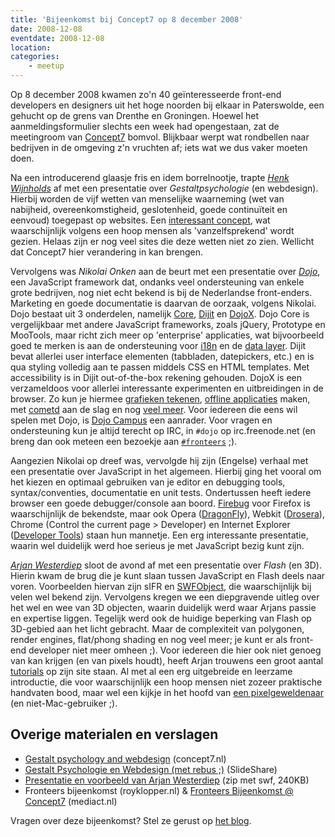 ```yaml
---
title: 'Bijeenkomst bij Concept7 op 8 december 2008'
date: 2008-12-08
eventdate: 2008-12-08
location:
categories:
    - meetup
---
```


Op 8 december 2008 kwamen zo'n 40 geïnteresseerde front-end developers en designers uit het hoge noorden bij elkaar in Paterswolde, een gehucht op de grens van Drenthe en Groningen. Hoewel het aanmeldingsformulier slechts een week had opengestaan, zat de meetingroom van [Concept7](http://www.concept7.nl/) bomvol. Blijkbaar werpt wat rondbellen naar bedrijven in de omgeving z'n vruchten af; iets wat we dus vaker moeten doen.

Na een introducerend glaasje fris en idem borrelnootje, trapte [_Henk Wijnholds_](http://www.concept7.nl/henk/) af met een presentatie over _Gestaltpsychologie_ (en webdesign). Hierbij worden de vijf wetten van menselijke waarneming (wet van nabijheid, overeenkomstigheid, geslotenheid, goede continuïteit en eenvoud) toegepast op websites. Een [interessant concept](http://www.usabilityweb.nl/artikel.php?id=41), wat waarschijnlijk volgens een hoop mensen als 'vanzelfsprekend' wordt gezien. Helaas zijn er nog veel sites die deze wetten niet zo zien. Wellicht dat Concept7 hier verandering in kan brengen.

Vervolgens was _Nikolai Onken_ aan de beurt met een presentatie over [_Dojo_](http://dojotoolkit.org/), een JavaScript framework dat, ondanks veel ondersteuning van enkele grote bedrijven, nog niet echt bekend is bij de Nederlandse front-enders. Marketing en goede documentatie is daarvan de oorzaak, volgens Nikolai. Dojo bestaat uit 3 onderdelen, namelijk [Core](http://dojotoolkit.org/projects/core), [Dijit](http://dojotoolkit.org/projects/dijit) en [DojoX](http://dojotoolkit.org/projects/dojox). Dojo Core is vergelijkbaar met andere JavaScript frameworks, zoals jQuery, Prototype en MooTools, maar richt zich meer op 'enterprise' applicaties, wat bijvoorbeeld goed te merken is aan de ondersteuning voor [i18n](http://en.wikipedia.org/wiki/I18n) en de [data layer](http://api.dojotoolkit.org/jsdoc/dojo/1.2/dojo.data). Dijit bevat allerlei user interface elementen (tabbladen, datepickers, etc.) en is qua styling volledig aan te passen middels CSS en HTML templates. Met accessibility is in Dijit out-of-the-box rekening gehouden. DojoX is een verzameldoos voor allerlei interessante experimenten en uitbreidingen in de browser. Zo kun je hiermee [grafieken tekenen](http://api.dojotoolkit.org/jsdoc/dojox/1.2/dojox.charting), [offline applicaties](http://api.dojotoolkit.org/jsdoc/dojox/1.2/dojox.off) maken, met [cometd](http://api.dojotoolkit.org/jsdoc/dojox/1.2/dojox.cometd) aan de slag en nog [veel meer](http://api.dojotoolkit.org/jsdoc/dojox/1.2/dojox). Voor iedereen die eens wil spelen met Dojo, is [Dojo Campus](http://dojocampus.org/) een aanrader. Voor vragen en ondersteuning kun je altijd terecht op IRC, in `#dojo` op irc.freenode.net (en breng dan ook meteen een bezoekje aan [`#fronteers`](/blog/2008/03/fronteers-op-irc) ;).

Aangezien Nikolai op dreef was, vervolgde hij zijn (Engelse) verhaal met een presentatie over JavaScript in het algemeen. Hierbij ging het vooral om het kiezen en optimaal gebruiken van je editor en debugging tools, syntax/conventies, documentatie en unit tests. Ondertussen heeft iedere browser een goede debugger/console aan boord. [Firebug](http://getfirebug.com/) voor Firefox is waarschijnlijk de bekendste, maar ook Opera ([DragonFly](http://www.opera.com/dragonfly/)), Webkit ([Drosera](http://webkit.org/blog/61/introducing-drosera/)), Chrome (Control the current page > Developer) en Internet Explorer ([Developer Tools](http://msdn.microsoft.com/en-us/library/cc848892.aspx)) staan hun mannetje. Een erg interessante presentatie, waarin wel duidelijk werd hoe serieus je met JavaScript bezig kunt zijn.

[_Arjan Westerdiep_](http://www.drububu.com/) sloot de avond af met een presentatie over _Flash_ (en 3D). Hierin kwam de brug die je kunt slaan tussen JavaScript en Flash deels naar voren. Voorbeelden hiervan zijn sIFR en [SWFObject](http://code.google.com/p/swfobject/), die waarschijnlijk bij velen wel bekend zijn. Vervolgens kregen we een diepgravende uitleg over het wel en wee van 3D objecten, waarin duidelijk werd waar Arjans passie en expertise liggen. Tegelijk werd ook de huidige beperking van Flash op 3D-gebied aan het licht gebracht. Maar de complexiteit van polygonen, render engines, flat/phong shading en nog veel meer; je kunt er als front-end developer niet meer omheen ;). Voor iedereen die hier ook niet genoeg van kan krijgen (en van pixels houdt), heeft Arjan trouwens een groot aantal [tutorials](http://www.drububu.com/tutorial/) op zijn site staan. Al met al een erg uitgebreide en leerzame introductie, die voor waarschijnlijk een hoop mensen niet zozeer praktische handvaten bood, maar wel een kijkje in het hoofd van [een pixelgeweldenaar](http://www.drububu.com/icproject/) (en niet-Mac-gebruiker ;).

## Overige materialen en verslagen

-   [Gestalt psychology and webdesign](http://www.concept7.nl/henk/?p=124) (concept7.nl)
-   [Gestalt Psychologie en Webdesign (met rebus ;)](http://www.slideshare.net/henkc7/gestalt-psychologie-presentation/) (SlideShare)
-   [Presentatie en voorbeeld van Arjan Westerdiep](/_downloads/2008/arjan-westerdiep-flash.zip) (zip met swf, 240KB)
-   Fronteers bijeenkomst (royklopper.nl) & [Fronteers Bijeenkomst @ Concept7](http://www.mediact.nl/nl/weblog/a/99) (mediact.nl)

Vragen over deze bijeenkomst? Stel ze gerust op [het blog](/blog/2008/11/bijeenkomst-december-2008#reageer).
